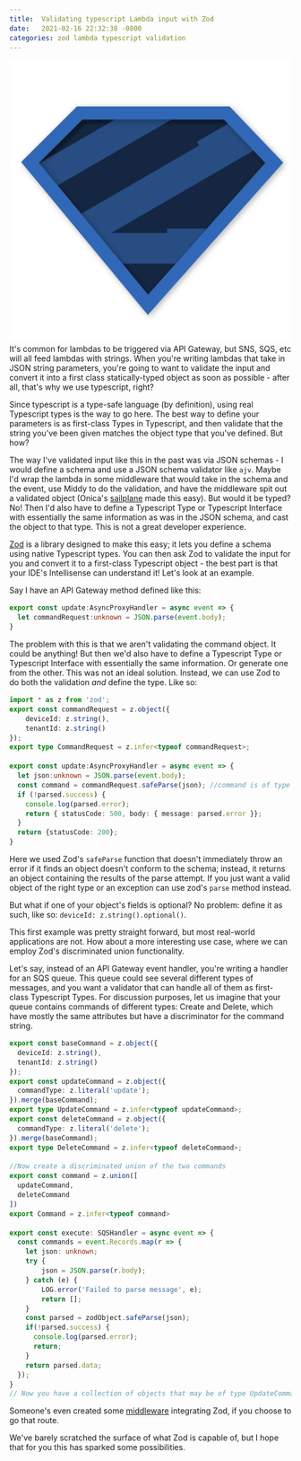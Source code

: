 ```yaml
---
title:  Validating typescript Lambda input with Zod
date:   2021-02-16 22:32:38 -0800
categories: zod lambda typescript validation
---
```

![Zod](zod.svg)
It's common for lambdas to be triggered via API Gateway, but SNS, SQS, etc will all feed lambdas with strings. When you're writing lambdas that take in JSON string parameters, you're going to want to validate the input and convert it into a first class statically-typed object as soon as possible - after all, that's why we use typescript, right? 

Since typescript is a type-safe language (by definition), using real Typescript types is the way to go here. The best way to define your parameters is as first-class Types in Typescript, and then validate that the string you've been given matches the object type that you've defined. But how?

The way I've validated input like this in the past was via JSON schemas - I would define a schema and use a JSON schema validator like `ajv`. Maybe I'd wrap the lambda in some middleware that would take in the schema and the event, use Middy to do the validation, and have the middleware spit out a validated object (Onica's [sailplane](https://github.com/onicagroup/sailplane) made this easy). But would it be typed? No! Then I'd also have to define a Typescript Type or Typescript Interface with essentially the same information as was in the JSON schema, and cast the object to that type. This is not a great developer experience.

[Zod](https://github.com/colinhacks/zod) is a library designed to make this easy; it lets you define a schema using native Typescript types. You can then ask Zod to validate the input for you and convert it to a first-class Typescript object - the best part is that your IDE's Intellisense can understand it!  Let's look at an example.

Say I have an API Gateway method defined like this:

``` typescript
export const update:AsyncProxyHandler = async event => {
  let commandRequest:unknown = JSON.parse(event.body);
}
```

The problem with this is that we aren't validating the command object. It could be anything!  But then we'd also have to define a Typescript Type or Typescript Interface with essentially the same information. Or generate one from the other. This was not an ideal solution. Instead, we can use Zod to do both the validation _and_ define the type. Like so:

```typescript
import * as z from 'zod';
export const commandRequest = z.object({
    deviceId: z.string(),
    tenantId: z.string()
});
export type CommandRequest = z.infer<typeof commandRequest>;

export const update:AsyncProxyHandler = async event => {
  let json:unknown = JSON.parse(event.body);
  const command = commandRequest.safeParse(json); //command is of type CommandRequest
  if (!parsed.success) {
    console.log(parsed.error);
    return { statusCode: 500, body: { message: parsed.error }};
  }
  return {statusCode: 200};
}
```

Here we used Zod's `safeParse` function that doesn't immediately throw an error if it finds an object doesn't conform to the schema; instead, it returns an object containing the results of the parse attempt. If you just want a valid object of the right type or an exception can use zod's `parse` method instead.

But what if one of your object's fields is optional? No problem: define it as such, like so: `deviceId: z.string().optional()`.

This first example was pretty straight forward, but most real-world applications are not. How about a more interesting use case, where we can employ Zod's discriminated union functionality.

Let's say, instead of an API Gateway event handler, you're writing a handler for an SQS queue. This queue could see several different types of messages, and you want a validator that can handle all of them as first-class Typescript Types. For discussion purposes, let us imagine that your queue contains commands of different types: Create and Delete, which have mostly the same attributes but have a discriminator for the command string.

```typescript
export const baseCommand = z.object({
  deviceId: z.string(),
  tenantId: z.string()
});
export const updateCommand = z.object({
  commandType: z.literal('update');
}).merge(baseCommand);
export type UpdateCommand = z.infer<typeof updateCommand>;
export const deleteCommand = z.object({
  commandType: z.literal('delete');
}).merge(baseCommand);
export type DeleteCommand = z.infer<typeof deleteCommand>;

//Now create a discriminated union of the two commands
export const command = z.union([
  updateCommand,
  deleteCommand
])
export Command = z.infer<typeof command>

export const execute: SQSHandler = async event => {
  const commands = event.Records.map(r => {
    let json: unknown;
    try {
        json = JSON.parse(r.body);
    } catch (e) {
        LOG.error('Failed to parse message', e);
        return [];
    }
    const parsed = zodObject.safeParse(json);
    if(!parsed.success) {
      console.log(parsed.error);
      return;
    }
    return parsed.data;
  });
}
// Now you have a collection of objects that may be of type UpdateCommand or of type DeleteCommand
```

Someone's even created some [middleware](https://github.com/lechodiman/middy-zod-validator) integrating Zod, if you choose to go that route.

We've barely scratched the surface of what Zod is capable of, but I hope that for you this has sparked some possibilities.
